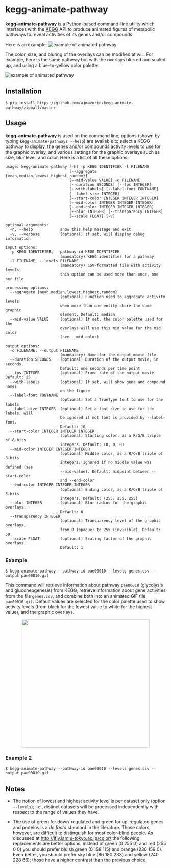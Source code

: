 # kegg-animate-pathway

**kegg-animate-pathway** is a [Python](http:www.python.org)-based command-line utility which interfaces with the [KEGG](http://www.genome.jp/kegg/>) API to produce animated figures of metabolic pathways to reveal activities of its genes and/or compounds.

Here is an example:
![example of animated pathway](https://raw.githubusercontent.com/ajmazurie/kegg-animate-pathway/master/doc/pathway.gif)

The color, size, and bluring of the overlays can be modified at will. For example, here is the same pathway but with the overlays blurred and scaled up, and using a blue-to-yellow color palette:

![example of animated pathway](https://raw.githubusercontent.com/ajmazurie/kegg-animate-pathway/master/doc/pathway+blur+scaling.gif)

## Installation

```
$ pip install https://github.com/ajmazurie/kegg-animate-pathway/zipball/master
```

## Usage

**kegg-animate-pathway** is used on the command line; options (shown by typing `kegg-animate-pathways --help`) are available to select a KEGG pathway to display, the genes and/or compounds activity levels to use for the graphic overlay, and various settings for the graphic overlays such as size, blur level, and color. Here is a list of all these options:

```
usage: kegg-animate-pathway [-h] -p KEGG IDENTIFIER -l FILENAME
                            [--aggregate {mean,median,lowest,highest,random}]
                            [--mid-value VALUE] -o FILENAME
                            [--duration SECONDS] [--fps INTEGER]
                            [--with-labels] [--label-font FONTNAME]
                            [--label-size INTEGER]
                            [--start-color INTEGER INTEGER INTEGER]
                            [--mid-color INTEGER INTEGER INTEGER]
                            [--end-color INTEGER INTEGER INTEGER]
                            [--blur INTEGER] [--transparency INTEGER]
                            [--scale FLOAT] [-v]

optional arguments:
  -h, --help            show this help message and exit
  -v, --verbose         (optional) if set, will display debug information

input options:
  -p KEGG IDENTIFIER, --pathway-id KEGG IDENTIFIER
                        (mandatory) KEGG identifier for a pathway
  -l FILENAME, --levels FILENAME
                        (mandatory) CSV-formatted file with activity levels;
                        this option can be used more than once, one per file

processing options:
  --aggregate {mean,median,lowest,highest,random}
                        (optional) Function used to aggregate activity levels
                        when more than one entity share the same graphic
                        element. Default: median
  --mid-value VALUE     (optional) If set, the color palette used for the
                        overlays will use this mid value for the mid color
                        (see --mid-color)

output options:
  -o FILENAME, --output FILENAME
                        (mandatory) Name for the output movie file
  --duration SECONDS    (optional) Duration of the output movie, in seconds.
                        Default: one seconds per time point
  --fps INTEGER         (optional) Frame rate of the output movie. Default: 25
  --with-labels         (optional) If set, will show gene and compound names
                        on the figure
  --label-font FONTNAME
                        (optional) Set a TrueType font to use for the labels
  --label-size INTEGER  (optional) Set a font size to use for the labels; will
                        be ignored if not font is provided by --label-font.
                        Default: 10
  --start-color INTEGER INTEGER INTEGER
                        (optional) Starting color, as a R/G/B triple of 8-bits
                        integers. Default: (0, 0, 0)
  --mid-color INTEGER INTEGER INTEGER
                        (optional) Middle color, as a R/G/B triple of 8-bits
                        integers; ignored if no middle value was defined (see
                        --mid-value). Default: midpoint between --start-color
                        and --end-color
  --end-color INTEGER INTEGER INTEGER
                        (optional) Ending color, as a R/G/B triple of 8-bits
                        integers. Default: (255, 255, 255)
  --blur INTEGER        (optional) Blur radius for the graphic overlays.
                        Default: 0
  --transparency INTEGER
                        (optional) Transparency level of the graphic overlays,
                        from 0 (opaque) to 255 (invisible). Default: 50
  --scale FLOAT         (optional) Scaling factor of the graphic overlays.
                        Default: 1
```

### Example
```
$ kegg-animate-pathway --pathway-id pae00010 --levels genes.csv --output pae00010.gif
```

This command will retrieve information about pathway `pae00010` (glycolysis and gluconeogenesis) from KEGG, retrieve information about gene activities from the file `genes.csv`, and combine both into an animated GIF file `pae00010.gif`. Default values are selected for the color palette used to show activity levels (from black for the lowest value to white for the highest value), and the graphic overlays.

<center><img src='https://raw.githubusercontent.com/ajmazurie/kegg-animate-pathway/master/doc/pathway.gif' style='width: 400px'></center>

### Example 2
```
$ kegg-animate-pathway --pathway-id pae00010 --levels genes.csv --output pae00010.gif
```


Notes
-----

- The notion of lowest and highest activity level is per dataset only (option `--levels`); i.e., distinct datasets will be processed independently with respect to the range of values they have.

- The use of green for down-regulated and green for up-regulated genes and proteins is a *de facto* standard in the literature. Those colors, however, are difficult to distinguish for most color-blind people. As discussed at http://jfly.iam.u-tokyo.ac.jp/color/ the following replacements are better options: instead of green (0 255 0) and red (255 0 0) you should prefer bluish green (0 158 115) and orange (230 159 0). Even better, you should prefer sky blue (86 180 233) and yellow (240 228 66); those have a higher contrast than the previous choice.
